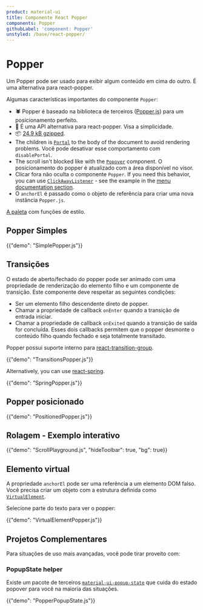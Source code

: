 ```yaml
---
product: material-ui
title: Componente React Popper
components: Popper
githubLabel: 'component: Popper'
unstyled: /base/react-popper/
---
```


# Popper

<p class="description">Um Popper pode ser usado para exibir algum conteúdo em cima do outro. É uma alternativa para react-popper.</p>

Algumas características importantes do componente `Popper`:

- 🕷 Popper é baseado na biblioteca de terceiros ([Popper.js](https://github.com/popperjs/popper-core)) para um posicionamento perfeito.
- 💄 É uma API alternativa para react-popper. Visa a simplicidade.
- 📦 [24.9 kB gzipped](/size-snapshot/).
- The children is [`Portal`](/material-ui/react-portal/) to the body of the document to avoid rendering problems. Você pode desativar esse comportamento com `disablePortal`.
- The scroll isn't blocked like with the [`Popover`](/material-ui/react-popover/) component. O posicionamento do popper é atualizado com a área disponível no visor.
- Clicar fora não oculta o componente `Popper`. If you need this behavior, you can use [`ClickAwayListener`](/material-ui/react-click-away-listener/) - see the example in the [menu documentation section](/material-ui/react-menu/#menulist-composition).
- O `anchorEl` é passado como o objeto de referência para criar uma nova instância `Popper.js`.

[A paleta](/system/palette/) com funções de estilo.

## Popper Simples

{{"demo": "SimplePopper.js"}}

## Transições

O estado de aberto/fechado do popper pode ser animado com uma propriedade de renderização do elemento filho e um componente de transição. Este componente deve respeitar as seguintes condições:

- Ser um elemento filho descendente direto de popper.
- Chamar a propriedade de callback `onEnter` quando a transição de entrada iniciar.
- Chamar a propriedade de callback `onExited` quando a transição de saída for concluída. Esses dois callbacks permitem que o popper desmonte o conteúdo filho quando fechado e seja totalmente transitado.

Popper possui suporte interno para [react-transition-group](https://github.com/reactjs/react-transition-group).

{{"demo": "TransitionsPopper.js"}}

Alternatively, you can use [react-spring](https://github.com/pmndrs/react-spring).

{{"demo": "SpringPopper.js"}}

## Popper posicionado

{{"demo": "PositionedPopper.js"}}

## Rolagem - Exemplo interativo

{{"demo": "ScrollPlayground.js", "hideToolbar": true, "bg": true}}

## Elemento virtual

A propriedade `anchorEl` pode ser uma referência a um elemento DOM falso. Você precisa criar um objeto com a estrutura definida como [`VirtualElement`](https://popper.js.org/docs/v2/virtual-elements/).

Selecione parte do texto para ver o popper:

{{"demo": "VirtualElementPopper.js"}}

## Projetos Complementares

Para situações de uso mais avançadas, você pode tirar proveito com:

### PopupState helper

Existe um pacote de terceiros [`material-ui-popup-state`](https://github.com/jcoreio/material-ui-popup-state) que cuida do estado popover para você na maioria das situações.

{{"demo": "PopperPopupState.js"}}
